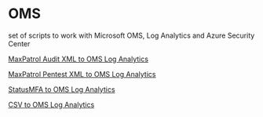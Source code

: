 # OMS
set of scripts to work with Microsoft OMS, Log Analytics and Azure Security Center

[MaxPatrol Audit XML to OMS Log Analytics](https://github.com/altaranenco/OMS/blob/master/docs/howto-oms-maxpatrol-audit.md)

[MaxPatrol Pentest XML to OMS Log Analytics](https://github.com/altaranenco/OMS/blob/master/docs/howto-oms-maxpatrol-pentest.md)

[StatusMFA to OMS Log Analytics](https://github.com/altaranenco/OMS/blob/master/docs/howto-oms-csv.md)

[CSV to OMS Log Analytics](https://github.com/altaranenco/OMS/blob/master/docs/howto-oms-csv.md)
